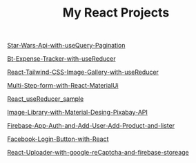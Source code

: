 <div align="center"><h1>My React Projects</h1></div><br/>

<a href="https://github.com/murderuo/0-Star-Wars-Api-with-useQuery-Pagination">Star-Wars-Api-with-useQuery-Pagination</a>


<a href="https://github.com/murderuo/1-Bt-Expense-Tracker-with-useReducer">Bt-Expense-Tracker-with-useReducer</a>


<a href="https://github.com/murderuo/2-React-Tailwind-CSS-Image-Gallery-with-useReducer">React-Tailwind-CSS-Image-Gallery-with-useReducer</a>


<a href="https://github.com/murderuo/3-Multi-Step-form-with-React-MaterialUi">Multi-Step-form-with-React-MaterialUi</a>


<a href="https://github.com/murderuo/React_useReducer_sample">React_useReducer_sample</a>


<a href="https://github.com/murderuo/4-Image-Library-with-Material-Desing-Pixabay-API">Image-Library-with-Material-Desing-Pixabay-API</a>


<a href="https://github.com/murderuo/Firebase-App-Auth-and-Add-User-Add-Product-and-lister">Firebase-App-Auth-and-Add-User-Add-Product-and-lister</a>


<a href="https://github.com/murderuo/Facebook-Login-Button-with-React">Facebook-Login-Button-with-React</a>


<a href="https://github.com/murderuo/React-Uploader-with-google-reCaptcha-and-firebase-storeage">React-Uploader-with-google-reCaptcha-and-firebase-storeage</a>









